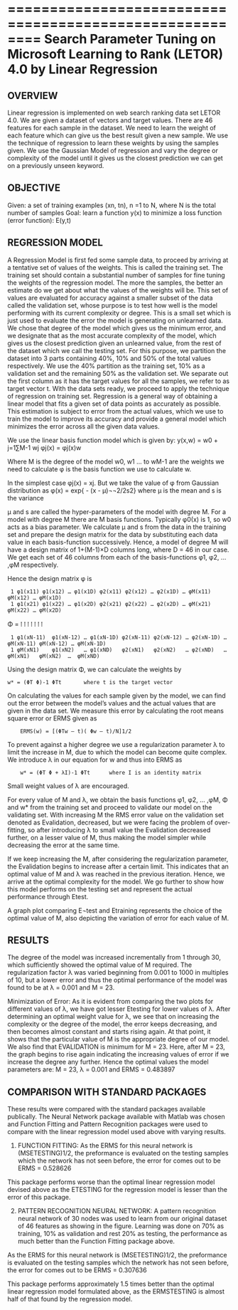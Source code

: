 ========================================================
 Search Parameter Tuning on Microsoft Learning to Rank (LETOR) 4.0 by Linear Regression
========================================================


 OVERVIEW
----------
Linear regression is implemented on web search ranking data set LETOR 4.0. We are given a dataset of vectors and target values. There are 46 features for each sample in the dataset. We need to learn the weight of each feature which can give us the best result given a new sample. We use the technique of regression to learn these weights by using the samples given. We use the Gaussian Model of regression and vary the degree or complexity of the model until it gives us the closest prediction we can get on a previously unseen keyword.

 OBJECTIVE
-----------
Given: a set of training examples (xn, tn), n =1 to N, where N is the total number of samples
Goal: learn a function y(x) to minimize a loss function (error function): E(y,t)

 REGRESSION MODEL
 -----------------
A Regression Model is first fed some sample data, to proceed by arriving at a tentative set of values of the weights. This is called the training set. The training set should contain a substantial number of samples for fine tuning the weights of the regression model. The more the samples, the better an estimate do we get about what the values of the weights will be. This set of values are evaluated for accuracy against a smaller subset of the data called the validation set, whose purpose is to test how well is the model performing with its current complexity or degree. This is a small set which is just used to evaluate the error the model is generating on unlearned data. We chose that degree of the model which gives us the minimum error, and we designate that as the most accurate complexity of the model, which gives us the closest prediction given an unlearned value, from the rest of the dataset which we call the testing set.
For this purpose, we partition the dataset into 3 parts containing 40%, 10% and 50% of the total values respectively. We use the 40% partition as the training set, 10% as a validation set and the remaining 50% as the validation set. We separate out the first column as it has the target values for all the samples, we refer to as target vector t.
With the data sets ready, we proceed to apply the technique of regression on training set. Regression is a general way of obtaining a linear model that fits a given set of data points as accurately as possible. This estimation is subject to error from the actual values, which we use to train the model to improve its accuracy and provide a general model which minimizes the error across all the given data values.

We use the linear basis function model which is given by:
              y(x,w) = w0 + j=1∑M-1 wj φj(x) = φj(x)w

Where M is the degree of the model
w0, w1 … to wM-1 are the weights we need to calculate
φ is the basis function we use to calculate w.

In the simplest case φj(x) = xj. But we take the value of φ from Gaussian distribution as
                φ(x) = exp{ - (x - µ)¬¬2/2s2}       where µ is the mean and s is the variance

µ and s are called the hyper-parameters of the model with degree M. For a model with degree M there are M basis functions. Typically φ0(x) is 1, so w0 acts as a bias parameter.
We calculate µ and s from the data in the training set and prepare the design matrix for the data by substituting each data value in each basis-function successively. Hence, a model of degree M will have a design matrix of 1+(M-1)×D columns long, where D = 46 in our case. We get each set of 46 columns from each of the basis-functions φ1, φ2, … ,φM respectively.


Hence the design matrix φ is

     1 φ1(x11) φ1(x12) … φ1(x1D) φ2(x11) φ2(x12) … φ2(x1D) … φM(x11) φM(x12) … φM(x1D)
     1 φ1(x21) φ1(x22) … φ1(x2D) φ2(x21) φ2(x22) … φ2(x2D) … φM(x21) φM(x22) … φM(x2D)

Φ =       ⁞          ⁞          ⁞          ⁞          ⁞          ⁞          ⁞

     1 φ1(xN-11)  φ1(xN-12) … φ1(xN-1D) φ2(xN-11) φ2(xN-12) … φ2(xN-1D) … φM(xN-11) φM(xN-12) … φM(xN-1D)
     1 φM(xN1)    φ1(xN2)   … φ1(xND)   φ2(xN1)   φ2(xN2)   … φ2(xND)   … φM(xN1)   φM(xN2)  …  φM(xND)

Using the design matrix Φ, we can calculate the weights by

    w* = (ΦT Φ)-1 ΦTt       where t is the target vector

On calculating the values for each sample given by the model, we can find out the error between the model’s values and the actual values that are given in the data set. We measure this error by calculating the root means square error or ERMS given as

        ERMS(w) = [(ΦTw – t)( Φw – t)/N]1/2

To prevent against a higher degree we use a regularization parameter λ to limit the increase in M, due to which the model can become quite complex. We introduce λ in our equation for w and thus into ERMS as

        w* = (ΦT Φ + λI)-1 ΦTt      where I is an identity matrix

Small weight values of λ are encouraged.

For every value of M and λ, we obtain the basis functions φ1, φ2, … ,φM, Φ and w* from the training set and proceed to validate our model on the validating set. With increasing M the RMS error value on the validation set denoted as Evalidation, decreased, but we were facing the problem of over-fitting, so after introducing λ to small value the Evalidation decreased further, on a lesser value of M, thus making the model simpler while decreasing the error at the same time.

If we keep increasing the M, after considering the regularization parameter, the Evalidation begins to increase after a certain limit. This indicates that an optimal value of M and λ was reached in the previous iteration. Hence, we arrive at the optimal complexity for the model. We go further to show how this model performs on the testing set and represent the actual performance through Etest.

A graph plot comparing E¬test and Etraining represents the choice of the optimal value of M, also depicting the variation of error for each value of M.


 RESULTS
---------
The degree of the model was increased incrementally from 1 through 30, which sufficiently showed the optimal value of M required.
The regularization factor λ was varied beginning from 0.001 to 1000 in multiples of 10, but a lower error and thus the optimal performance of the model was found to be at λ = 0.001 and M = 23.

Minimization of Error:
As it is evident from comparing the two plots for different values of λ, we have got lesser Etesting for lower values of λ. After determining an optimal weight value for λ, we see that on increasing the complexity or the degree of the model, the error keeps decreasing, and then becomes almost constant and starts rising again. At that point, it shows that the particular value of M is the appropriate degree of our model. We also find that EVALIDATION is minimum for M = 23. Here, after M = 23, the graph begins to rise again indicating the increasing values of error if we increase the degree any further. Hence the optimal values the model parameters are:
M = 23, λ = 0.001 and ERMS = 0.483897


 COMPARISON WITH STANDARD PACKAGES
-----------------------------------
These results were compared with the standard packages available publically. The Neural Network package available with Matlab was chosen and Function Fitting and Pattern Recognition packages were used to compare with the linear regression model used above with varying results.

1. FUNCTION FITTING:
As the ERMS for this neural network is (MSETESTING)1/2, the preformance is evaluated on the testing samples which the network has not seen before, the error for comes out to be
ERMS = 0.528626

This package performs worse than the optimal linear regression model devised above as the ETESTING for the regression model is lesser than the error of this package.

2. PATTERN RECOGNITION NEURAL NETWORK:
A pattern recognition neural network of 30 nodes was used to learn from our original dataset of 46 features as showing in the figure. Learning was done on 70% as training, 10% as validation and rest 20% as testing, the performance as much better than the Function Fitting package above.

As the ERMS for this neural network is (MSETESTING)1/2, the preformance is evaluated on the testing samples which the network has not seen before, the error for comes out to be
ERMS = 0.307636

This package performs approximately 1.5 times better than the optimal linear regression model formulated above, as the ERMSTESTING is almost half of that found by the regression model.

